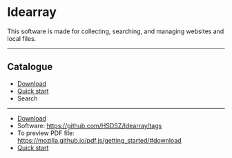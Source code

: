 # **Idearray**
This software is made for collecting, searching, and managing websites and local files.
****
## Catalogue
* [Download](#download)
* [Quick start](#quickstart)
* Search
****
* [Download](#download)
* Software: https://github.com/HSDSZ/Idearray/tags
* To preview PDF file:  https://mozilla.github.io/pdf.js/getting_started/#download
* [Quick start](#quickstart)
